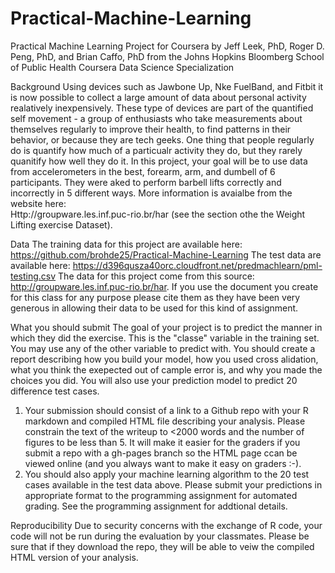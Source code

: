 # Practical-Machine-Learning
Practical Machine Learning Project for Coursera
by Jeff Leek, PhD, Roger D. Peng, PhD, and Brian Caffo, PhD from the Johns Hopkins Bloomberg School of Public Health
Coursera Data Science Specialization 

Background
Using devices such as Jawbone Up, Nke FuelBand, and Fitbit it is now possible to collect a large amount of data 
about personal activity realatively inexpensively.  These type of devices are part of the quantified self movement - a group of
enthusiasts who take measurements about themselves regularly to improve their health, to find patterns in their behavior, or because they are tech geeks.  One thing that people regularly do is quantify how much
of a particualr activity they do, but they rarely quanitify how well they do it.  In this project, your goal will be to use data from accelerometers in the best, forearm, arm, and dumbell of 6
participants.  They were aked to perform barbell lifts correctly and incorrectly in 5 different ways.  More information is avaialbe from the website here:  
Http://groupware.les.inf.puc-rio.br/har (see the section othe the Weight Lifting exercise Dataset).

Data
The training data for this project are available here:
https://github.com/brohde25/Practical-Machine-Learning
The test data are available here:
https://d396qusza40orc.cloudfront.net/predmachlearn/pml-testing.csv
 The data for this project come from this source: http://groupware.les.inf.puc-rio.br/har.  If you use the document you create for this class for any purpose please cite them as they have been very generous in allowing their data to be used for this kind of assignment.
 
 What you should submit
 The goal of your project is to predict the manner in which they did the exercise.  This is the "classe" variable in the training set.  You may use any of the other variable to predict with.  You should create a report describing how you build your model, how you used cross alidation, what you think the exepected
 out of cample error is, and why you made the choices you did.  You will also use your prediction model to predict 20 difference test cases.
 
 1.  Your submission should consist of a link to a Github repo with your R markdown and compiled HTML file describing your analysis.  Please constrain the text of the writeup to <2000 words and the number of figures to be less than 5.  It will make
 it easier for the graders if you submit a repo with a gh-pages branch so the HTML page ccan be viewed online (and you always want to make it easy on graders :-).
 2.  You should also apply your machine learning algorithm to the 20 test cases available in the test data above.  Please submit
 your predictions in appropriate format to the programming assignment for automated grading.  See the programming assignment for addtional details.
 
Reproducibility
Due to security concerns with the exchange of R code, your code will not be run during the evaluation by your classmates.  Please be sure that if they download the repo, they will be able to veiw the compiled HTML version of your analysis.
